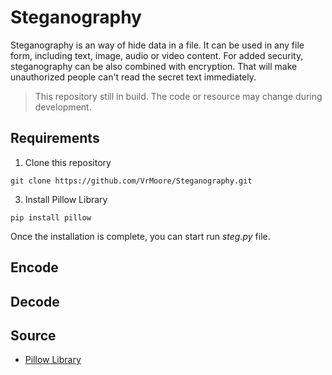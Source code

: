 # Steganography

Steganography is an way of hide data in a file. It can be used in any file form, including text, image, audio or video content. For added security, steganography can be also combined with encryption. That will make unauthorized people can't read the secret text immediately.

 >This repository still in build. The code or resource may change during development.

## Requirements
1. Clone this repository
```
git clone https://github.com/VrMoore/Steganography.git
```

3. Install Pillow Library 
```
pip install pillow
```

Once the installation is complete, you can start run *steg.py* file.

## Encode

## Decode

## Source
- [Pillow Library](https://pillow.readthedocs.io/en/stable/)
